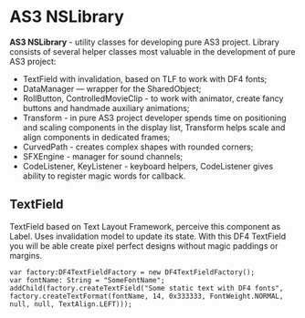 AS3 NSLibrary
=============

**AS3 NSLibrary** - utility classes for developing pure AS3 project. Library consists of several helper classes most valuable in the development of pure AS3 project: 

* TextField with invalidation, based on TLF to work with DF4 fonts; 
* DataManager — wrapper for the SharedObject; 
* RollButton, ControlledMovieClip - to work with animator, create fancy buttons and handmade auxiliary animations; 
* Transform - in pure AS3 project developer spends time on positioning and scaling components in the display list, Transform helps scale and align components in dedicated frames; 
* CurvedPath - creates complex shapes with rounded corners; 
* SFXEngine - manager for sound channels; 
* CodeListener, KeyListener - keyboard helpers, CodeListener gives ability to register magic words for callback.

## TextField

TextField based on Text Layout Framework, perceive this component as Label. Uses invalidation model to update its state.
With this DF4 TextField you will be able create pixel perfect designs without magic paddings or margins.

```as3
var factory:DF4TextFieldFactory = new DF4TextFieldFactory();
var fontName: String = "SomeFontName";
addChild(factory.createTextField("Some static text with DF4 fonts", factory.createTextFormat(fontName, 14, 0x333333, FontWeight.NORMAL, null, null, TextAlign.LEFT)));
```


